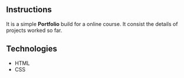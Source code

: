 ## Instructions
It is a simple **Portfolio** build for a online course. It consist the details of projects worked so far.

## Technologies 
* HTML
* CSS
